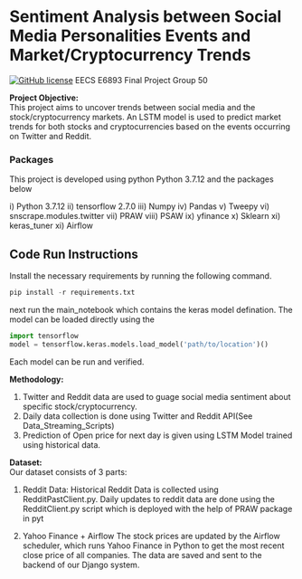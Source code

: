 # Sentiment Analysis between Social Media Personalities Events and Market/Cryptocurrency Trends
[![GitHub license](https://img.shields.io/github/license/Naereen/StrapDown.js.svg)](https://github.com/Naereen/StrapDown.js/blob/master/LICENSE)
EECS E6893 Final Project
Group 50


**Project Objective:** \
 This project aims to uncover trends between social media and the stock/cryptocurrency markets. An LSTM model is used to predict market trends for both stocks and cryptocurrencies based on the events occurring on Twitter and Reddit.

### Packages
This project is developed using python Python 3.7.12 and the packages below

 i) 	Python 3.7.12
 ii) 	tensorflow 2.7.0
 iii) 	Numpy
 iv)	Pandas
 v) 	Tweepy
 vi) 	snscrape.modules.twitter
 vii) 	PRAW
 viii)	PSAW
 ix) 	yfinance
 x)  	Sklearn
 xi)	keras_tuner
 xi) 	Airflow

## Code Run Instructions
Install the necessary requirements by running the following command.

~~~python
pip install -r requirements.txt
~~~

next run the main_notebook which contains the keras model defination.
The model can be loaded directly using the 
~~~python
import tensorflow
model = tensorflow.keras.models.load_model('path/to/location')()
~~~
Each model can be run and verified.

**Methodology:**
1. Twitter and Reddit data are used to guage social media sentiment about specific stock/cryptocurrency.
2. Daily data collection is done using Twitter and Reddit API(See Data_Streaming_Scripts)
3. Prediction of Open price for next day is given using LSTM Model trained using historical data.


**Dataset:** \
Our dataset consists of 3 parts:
1. Reddit Data: Historical Reddit Data is collected using RedditPastClient.py. Daily updates to reddit data are done using the RedditClient.py script which is deployed with the help of PRAW package in pyt

2. Yahoo Finance + Airflow
The stock prices are updated by the Airflow scheduler, which runs Yahoo Finance in Python to get the most recent close price of all companies. The data are saved and sent to the backend of our Django system.

